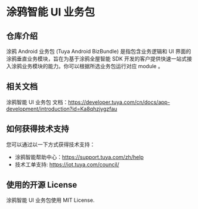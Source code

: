 # 涂鸦智能 UI 业务包

## 仓库介绍

涂鸦 Android 业务包 (Tuya Android BizBundle) 是指包含业务逻辑和 UI 界面的涂鸦垂直业务模块，旨在为基于涂鸦全屋智能 SDK 开发的客户提供快速一站式接入涂鸦业务模块的能力。你可以根据所选业务包运行对应 module 。

## 相关文档

涂鸦智能 UI 业务包 文档：https://developer.tuya.com/cn/docs/app-development/introduction?id=Ka8qhzjygzfau

## 如何获得技术支持

您可以通过以一下方式获得技术支持：

* 涂鸦智能帮助中心：https://support.tuya.com/zh/help
* 技术工单支持: https://iot.tuya.com/council/

## 使用的开源 License

涂鸦智能 UI 业务包使用 MIT License.
